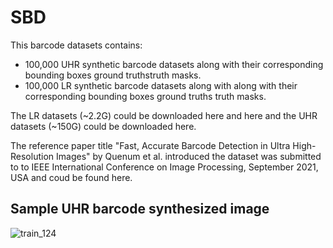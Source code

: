 # SBD
This barcode datasets contains:

- 100,000 UHR synthetic barcode datasets along with their corresponding bounding boxes ground truthstruth masks.
- 100,000 LR synthetic barcode datasets along with along with their corresponding bounding boxes ground truths truth masks.

The LR datasets (~2.2G) could be downloaded here and here and the UHR datasets (~150G) could be downloaded here.

The reference paper title "Fast, Accurate Barcode Detection in Ultra High-Resolution Images" by Quenum et al. introduced the dataset was submitted to to IEEE International Conference on Image Processing, September 2021, USA and coud be found here.



## Sample UHR barcode synthesized image
![train_124](https://user-images.githubusercontent.com/82744965/115137026-8f987480-9ff1-11eb-8628-d47f54d622d2.png)

